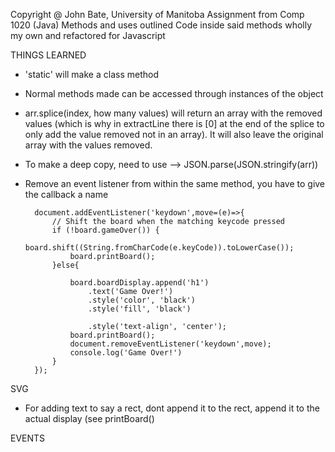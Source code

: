 Copyright @ John Bate, University of Manitoba
Assignment from Comp 1020 (Java)
Methods and uses outlined
Code inside said methods wholly my own and refactored for Javascript

THINGS LEARNED
- 'static' will make a class method
- Normal methods made can be accessed through instances of the object
- arr.splice(index, how many values) will return an array with the removed values (which is why in extractLine there is [0] at the end of the splice to only add the value removed not in an array). It will also leave the original array with the values removed.
- To make a deep copy, need to use --> JSON.parse(JSON.stringify(arr))
- Remove an event listener from within the same method, you have to give the callback a name

        document.addEventListener('keydown',move=(e)=>{
            // Shift the board when the matching keycode pressed
            if (!board.gameOver()) {
                board.shift((String.fromCharCode(e.keyCode)).toLowerCase());
                board.printBoard();  
            }else{

                board.boardDisplay.append('h1')
                    .text('Game Over!')
                    .style('color', 'black')
                    .style('fill', 'black')

                    .style('text-align', 'center');
                board.printBoard();
                document.removeEventListener('keydown',move);
                console.log('Game Over!')
            }
        });
<!-- https://stackoverflow.com/questions/4402287/javascript-remove-event-listener -->

SVG
- For adding text to say a rect, dont append it to the rect, append it to the actual display (see printBoard()

EVENTS
<!--    
 document.addEventListener('keydown',(e)=>{
        // Shift the board when the matching keycode pressed
        board.shift((String.fromCharCode(e.keyCode)).toLowerCase());
        board.printBoard();
    })
     -->